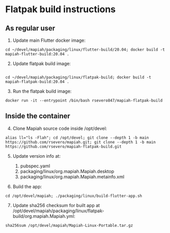 # Flatpak build instructions

## As regular user

1. Update main Flutter docker image:
```
cd ~/devel/mapiah/packaging/linux/flutter-build/20.04; docker build -t mapiah-flutter-build:20.04 .
```

2. Update flatpak build image:
```

cd ~/devel/mapiah/packaging/linux/flatpak-build; docker build -t mapiah-flatpak-build:20.04 .
```

3. Run the flatpak build image:
```
docker run -it --entrypoint /bin/bash rsevero847/mapiah-flatpak-build
```

## Inside the container

4. Clone Mapiah source code inside /opt/devel:
```
alias ll="ls -Flah"; cd /opt/devel; git clone --depth 1 -b main https://github.com/rsevero/mapiah.git; git clone --depth 1 -b main https://github.com/rsevero/mapiah-flatpak-build.git
```

5. Update version info at:
   1. pubspec.yaml
   2. packaging/linux/org.mapiah.Mapiah.desktop
   3. packaging/linux/org.mapiah.Mapiah.metainfo.xml

6. Build the app:
```
cd /opt/devel/mapiah; ./packaging/linux/build-flutter-app.sh
```
7. Update sha256 checksum for built app at /opt/devel/mapiah/packaging/linux/flatpak-build/org.mapiah.Mapiah.yml:
```
sha256sum /opt/devel/mapiah/Mapiah-Linux-Portable.tar.gz
```
